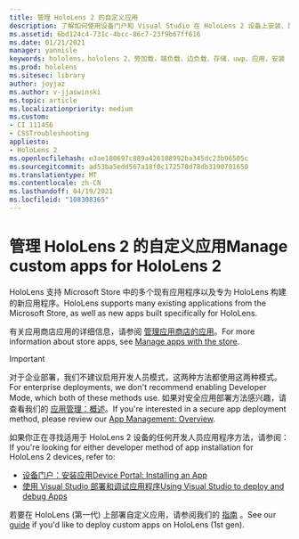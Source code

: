```yaml
---
title: 管理 HoloLens 2 的自定义应用
description: 了解如何使用设备门户和 Visual Studio 在 HoloLens 2 设备上安装、卸载和端加载自定义全息应用。
ms.assetid: 6bd124c4-731c-4bcc-86c7-23f9b67ff616
ms.date: 01/21/2021
manager: yannisle
keywords: hololens，hololens 2，旁加载，端负载，边负载，存储，uwp，应用，安装
ms.prod: hololens
ms.sitesec: library
author: joyjaz
ms.author: v-jjaswinski
ms.topic: article
ms.localizationpriority: medium
ms.custom:
- CI 111456
- CSSTroubleshooting
appliesto:
- HoloLens 2
ms.openlocfilehash: e3ae180697c889a426108992ba345dc23b96505c
ms.sourcegitcommit: ad53ba5edd567a18f0c172578d78db3190701650
ms.translationtype: MT
ms.contentlocale: zh-CN
ms.lasthandoff: 04/19/2021
ms.locfileid: "108308365"
---
```

# <a name="manage-custom-apps-for-hololens-2"></a><span data-ttu-id="c7538-104">管理 HoloLens 2 的自定义应用</span><span class="sxs-lookup"><span data-stu-id="c7538-104">Manage custom apps for HoloLens 2</span></span>

<span data-ttu-id="c7538-105">HoloLens 支持 Microsoft Store 中的多个现有应用程序以及专为 HoloLens 构建的新应用程序。</span><span class="sxs-lookup"><span data-stu-id="c7538-105">HoloLens supports many existing applications from the Microsoft Store, as well as new apps built specifically for HoloLens.</span></span> 

<span data-ttu-id="c7538-106">有关应用商店应用的详细信息，请参阅 [管理应用商店的应用](holographic-store-apps.md)。</span><span class="sxs-lookup"><span data-stu-id="c7538-106">For more information about store apps, see [Manage apps with the store](holographic-store-apps.md).</span></span>

> [!IMPORTANT]
> <span data-ttu-id="c7538-107">对于企业部署，我们不建议启用开发人员模式，这两种方法都使用这两种模式。</span><span class="sxs-lookup"><span data-stu-id="c7538-107">For enterprise deployments, we don't recommend enabling Developer Mode, which both of these methods use.</span></span> <span data-ttu-id="c7538-108">如果对安全应用部署方法感兴趣，请查看我们的 [应用管理：概述](app-deploy-overview.md)。</span><span class="sxs-lookup"><span data-stu-id="c7538-108">If you're interested in a secure app deployment method, please review our [App Management: Overview](app-deploy-overview.md).</span></span>

<span data-ttu-id="c7538-109">如果你正在寻找适用于 HoloLens 2 设备的任何开发人员应用程序方法，请参阅：</span><span class="sxs-lookup"><span data-stu-id="c7538-109">If you're looking for either developer method of app installation for HoloLens 2 devices, refer to:</span></span>
- [<span data-ttu-id="c7538-110">设备门户：安装应用</span><span class="sxs-lookup"><span data-stu-id="c7538-110">Device Portal: Installing an App</span></span>](https://docs.microsoft.com/windows/mixed-reality/develop/platform-capabilities-and-apis/using-the-windows-device-portal#installing-an-app)
- [<span data-ttu-id="c7538-111">使用 Visual Studio 部署和调试应用程序</span><span class="sxs-lookup"><span data-stu-id="c7538-111">Using Visual Studio to deploy and debug Apps</span></span>](https://docs.microsoft.com/windows/mixed-reality/develop/platform-capabilities-and-apis/using-visual-studio)

<span data-ttu-id="c7538-112">若要在 HoloLens (第一代) 上部署自定义应用，请参阅我们的 [指南](holographic-custom-apps.md) 。</span><span class="sxs-lookup"><span data-stu-id="c7538-112">See our [guide](holographic-custom-apps.md) if you'd like to deploy custom apps on HoloLens (1st gen).</span></span>